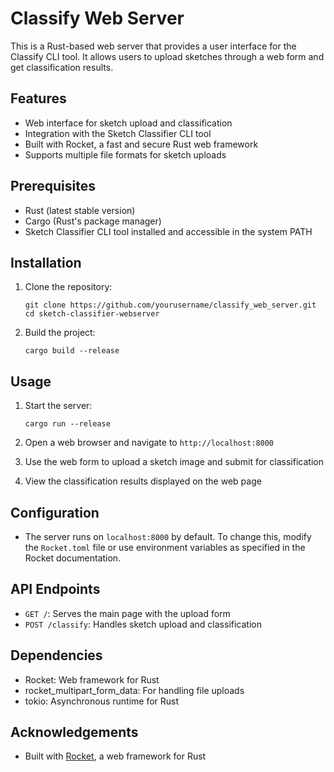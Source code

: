 # Classify Web Server

This is a Rust-based web server that provides a user interface for the Classify CLI tool. It allows users to upload sketches through a web form and get classification results.

## Features

- Web interface for sketch upload and classification
- Integration with the Sketch Classifier CLI tool
- Built with Rocket, a fast and secure Rust web framework
- Supports multiple file formats for sketch uploads

## Prerequisites

- Rust (latest stable version)
- Cargo (Rust's package manager)
- Sketch Classifier CLI tool installed and accessible in the system PATH

## Installation

1. Clone the repository:

   ```
   git clone https://github.com/yourusername/classify_web_server.git
   cd sketch-classifier-webserver
   ```

2. Build the project:
   ```
   cargo build --release
   ```

## Usage

1. Start the server:

   ```
   cargo run --release
   ```

2. Open a web browser and navigate to `http://localhost:8000`

3. Use the web form to upload a sketch image and submit for classification

4. View the classification results displayed on the web page

## Configuration

- The server runs on `localhost:8000` by default. To change this, modify the `Rocket.toml` file or use environment variables as specified in the Rocket documentation.

## API Endpoints

- `GET /`: Serves the main page with the upload form
- `POST /classify`: Handles sketch upload and classification

## Dependencies

- Rocket: Web framework for Rust
- rocket_multipart_form_data: For handling file uploads
- tokio: Asynchronous runtime for Rust

## Acknowledgements

- Built with [Rocket](https://rocket.rs/), a web framework for Rust
